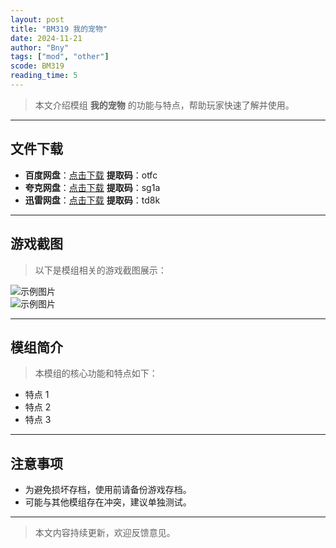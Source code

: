 ```yaml
---
layout: post
title: "BM319 我的宠物"
date: 2024-11-21
author: "Bny"
tags: ["mod", "other"]
scode: BM319
reading_time: 5
---
```


> 本文介绍模组 **我的宠物** 的功能与特点，帮助玩家快速了解并使用。

---





## 文件下载
- **百度网盘**：[点击下载](https://pan.baidu.com/s/1-jew_WNk-rUTaaprDTi3qA?pwd=otfc)  **提取码**：otfc  
- **夸克网盘**：[点击下载](https://pan.quark.cn/s/619d9e373daa?pwd=sg1a)  **提取码**：sg1a  
- **迅雷网盘**：[点击下载](https://pan.xunlei.com/s/VOCCbTsK1cNxT-ot__-kdJ13A1?pwd=td8k)  **提取码**：td8k  

---

## 游戏截图
> 以下是模组相关的游戏截图展示：

![示例图片](https://example.com/screenshot1.jpg)  
![示例图片](https://example.com/screenshot2.jpg)

---

## 模组简介
> 本模组的核心功能和特点如下：
- 特点 1
- 特点 2
- 特点 3

---

## 注意事项
- 为避免损坏存档，使用前请备份游戏存档。
- 可能与其他模组存在冲突，建议单独测试。

---

> 本文内容持续更新，欢迎反馈意见。
